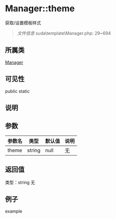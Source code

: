 # Manager::theme
获取/设置模板样式
> *文件信息* suda\template\Manager.php: 29~694
## 所属类 

[Manager](../Manager.md)

## 可见性

  public  static
## 说明



## 参数

| 参数名 | 类型 | 默认值 | 说明 |
|--------|-----|-------|-------|
| theme |  string | null | 无 |

## 返回值
类型：string
无

## 例子

example